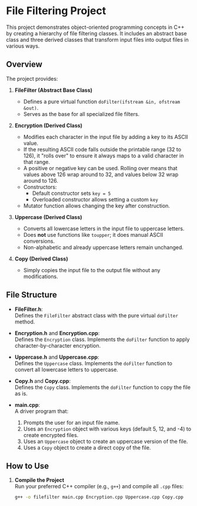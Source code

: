 # File Filtering Project

This project demonstrates object-oriented programming concepts in C++ by creating a hierarchy of file filtering classes. It includes an abstract base class and three derived classes that transform input files into output files in various ways.

## Overview

The project provides:

1. **FileFilter (Abstract Base Class)**  
   - Defines a pure virtual function `doFilter(ifstream &in, ofstream &out)`.
   - Serves as the base for all specialized file filters.

2. **Encryption (Derived Class)**  
   - Modifies each character in the input file by adding a key to its ASCII value.
   - If the resulting ASCII code falls outside the printable range (32 to 126), it "rolls over" to ensure it always maps to a valid character in that range.
   - A positive or negative key can be used. Rolling over means that values above 126 wrap around to 32, and values below 32 wrap around to 126.
   - Constructors:
     - Default constructor sets `key = 5`
     - Overloaded constructor allows setting a custom `key`
   - Mutator function allows changing the key after construction.

3. **Uppercase (Derived Class)**  
   - Converts all lowercase letters in the input file to uppercase letters.
   - Does **not** use functions like `toupper`; it does manual ASCII conversions.
   - Non-alphabetic and already uppercase letters remain unchanged.

4. **Copy (Derived Class)**  
   - Simply copies the input file to the output file without any modifications.

## File Structure

- **FileFilter.h**:  
  Defines the `FileFilter` abstract class with the pure virtual `doFilter` method.
  
- **Encryption.h** and **Encryption.cpp**:  
  Defines the `Encryption` class. Implements the `doFilter` function to apply character-by-character encryption.
  
- **Uppercase.h** and **Uppercase.cpp**:  
  Defines the `Uppercase` class. Implements the `doFilter` function to convert all lowercase letters to uppercase.
  
- **Copy.h** and **Copy.cpp**:  
  Defines the `Copy` class. Implements the `doFilter` function to copy the file as is.
  
- **main.cpp**:  
  A driver program that:
  1. Prompts the user for an input file name.
  2. Uses an `Encryption` object with various keys (default 5, 12, and -4) to create encrypted files.
  3. Uses an `Uppercase` object to create an uppercase version of the file.
  4. Uses a `Copy` object to create a direct copy of the file.

## How to Use

1. **Compile the Project**  
   Run your preferred C++ compiler (e.g., `g++`) and compile all `.cpp` files:
   ```bash
   g++ -o filefilter main.cpp Encryption.cpp Uppercase.cpp Copy.cpp
